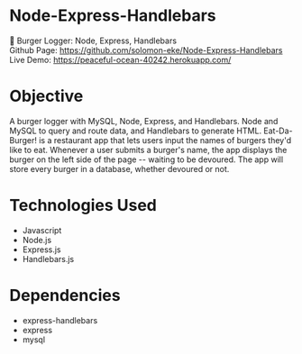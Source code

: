 # Node-Express-Handlebars
🍔 Burger Logger: Node, Express, Handlebars </br>
Github Page: https://github.com/solomon-eke/Node-Express-Handlebars </br>
Live Demo: https://peaceful-ocean-40242.herokuapp.com/

# Objective
A burger logger with MySQL, Node, Express, and Handlebars. Node and MySQL to query and route data, and Handlebars to generate HTML. Eat-Da-Burger! is a restaurant app that lets users input the names of burgers they'd like to eat. Whenever a user submits a burger's name, the app displays the burger on the left side of the page -- waiting to be devoured. The app will store every burger in a database, whether devoured or not.

# Technologies Used
* Javascript
* Node.js
* Express.js
* Handlebars.js

# Dependencies
* express-handlebars
* express
* mysql
